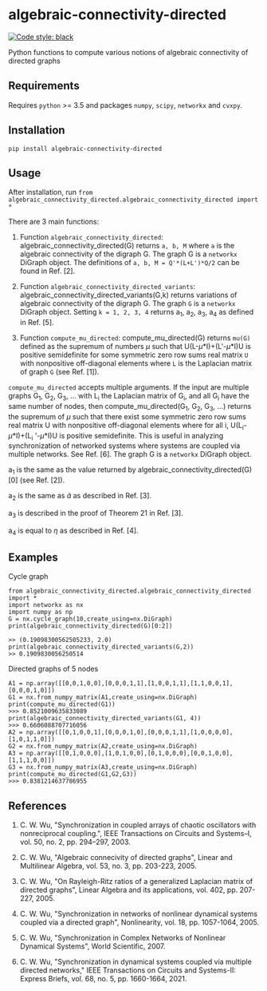 # algebraic-connectivity-directed
[![Code style: black](https://img.shields.io/badge/code%20style-black-000000.svg)](https://github.com/psf/black)

Python functions to compute various notions of algebraic connectivity of directed graphs

## Requirements
Requires `python` >= 3.5 and packages `numpy`, `scipy`, `networkx` and `cvxpy`.

## Installation
`pip install algebraic-connectivity-directed`

## Usage
After installation, run `from algebraic_connectivity_directed.algebraic_connectivity_directed import *`

There are 3 main functions:

1. Function `algebraic_connectivity_directed`: algebraic_connectivity_directed(G) returns `a, b, M` where `a` is the algebraic connectivity of the digraph G. The graph G is a `networkx` DiGraph object. The definitions of `a, b, M = Q'*(L+L')*Q/2` can be found in Ref. [2].

2. Function `algebraic_connectivity_directed_variants`: algebraic_connectivity_directed_variants(G,k) returns variations of algebraic connectivity of the digraph G.
The graph `G` is a `networkx` DiGraph object. Setting `k = 1, 2, 3, 4` returns a<sub>1</sub>, a<sub>2</sub>, a<sub>3</sub>, a<sub>4</sub> as defined in Ref. [5]. 

3. Function `compute_mu_directed`:
compute_mu_directed(G)
returns `mu(G)` defined as the supremum of numbers $\mu$ such that 
U(L-$\mu$\*I)+(L'-$\mu$\*I)U is positive semidefinite for some symmetric zero row sums
real matrix `U` with nonpositive off-diagonal elements where `L` is the Laplacian matrix
of graph `G` (see Ref. [1]).

`compute_mu_directed` accepts multiple arguments. If the input are multiple graphs G<sub>1</sub>, G<sub>2</sub>, G<sub>3</sub>, ... with L<sub>i</sub> the Laplacian matrix of G<sub>i</sub>, 
and all G<sub>i</sub> have the same number of nodes,
then compute_mu_directed(G<sub>1</sub>, G<sub>2</sub>, G<sub>3</sub>, ...) returns the supremum of $\mu$ such that there 
exist some symmetric zero row sums real matrix U with nonpositive off-diagonal elements 
where for all i, U(L<sub>i</sub>-$\mu$\*I)+(L<sub>i</sub> '-$\mu$\*I)U is positive semidefinite. This is useful in analyzing
synchronization of networked systems where systems are coupled via multiple networks. See Ref. [6].
The graph G is a `networkx` DiGraph object.

a<sub>1</sub> is the same as the value returned by algebraic_connectivity_directed(G)[0] (see Ref. [2]).
    
a<sub>2</sub> is the same as $\tilde{a}$ as described in Ref. [3].

a<sub>3</sub> is described in the proof of Theorem 21 in Ref. [3].

a<sub>4</sub> is equal to $\eta$ as described in Ref. [4].

## Examples

Cycle graph
``` 
from algebraic_connectivity_directed.algebraic_connectivity_directed import *
import networkx as nx
import numpy as np
G = nx.cycle_graph(10,create_using=nx.DiGraph)
print(algebraic_connectivity_directed(G)[0:2])

>> (0.19098300562505233, 2.0)
print(algebraic_connectivity_directed_variants(G,2))
>> 0.1909830056250514
```  

Directed graphs of 5 nodes

```
A1 = np.array([[0,0,1,0,0],[0,0,0,1,1],[1,0,0,1,1],[1,1,0,0,1],[0,0,0,1,0]])     
G1 = nx.from_numpy_matrix(A1,create_using=nx.DiGraph)
print(compute_mu_directed(G1))
>>> 0.8521009635833089
print(algebraic_connectivity_directed_variants(G1, 4))
>>> 0.6606088707716056
A2 = np.array([[0,1,0,0,1],[0,0,0,1,0],[0,0,0,1,1],[1,0,0,0,0],[1,0,1,1,0]])  
G2 = nx.from_numpy_matrix(A2,create_using=nx.DiGraph)
A3 = np.array([[0,1,0,0,0],[1,0,1,0,0],[0,1,0,0,0],[0,0,1,0,0],[1,1,1,0,0]]) 
G3 = nx.from_numpy_matrix(A3,create_using=nx.DiGraph)
print(compute_mu_directed(G1,G2,G3))
>>> 0.8381214637786955
```
## References
1. C. W. Wu, "Synchronization in coupled arrays of chaotic oscillators 
with nonreciprocal coupling.", IEEE Transactions on Circuits and Systems–I, vol. 50,
no. 2, pp. 294–297, 2003.

2. C. W. Wu, "Algebraic connecivity of directed graphs", 
    Linear and Multilinear Algebra, vol. 53, no. 3, pp. 203-223, 2005.

3. C. W. Wu, "On Rayleigh-Ritz ratios of a generalized Laplacian matrix of directed graphs", Linear Algebra
    and its applications, vol. 402, pp. 207-227, 2005.
    
4. C. W. Wu, "Synchronization in networks of nonlinear dynamical systems coupled via a directed graph", 
    Nonlinearity, vol. 18, pp. 1057-1064, 2005.

5. C. W. Wu, "Synchronization in Complex Networks of Nonlinear Dynamical Systems", World Scientific, 2007.

6. C. W. Wu, "Synchronization in dynamical systems coupled via multiple directed networks," 
IEEE Transactions on Circuits and Systems-II: Express Briefs, vol. 68, no. 5, pp. 1660-1664, 2021.
